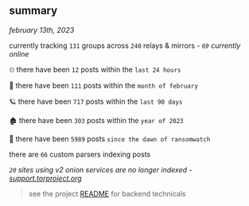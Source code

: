 
## summary
_february 13th, 2023_

currently tracking `131` groups across `240` relays & mirrors - _`69` currently online_

⏲ there have been `12` posts within the `last 24 hours`

🦈 there have been `111` posts within the `month of february`

🪐 there have been `717` posts within the `last 90 days`

🏚 there have been `303` posts within the `year of 2023`

🦕 there have been `5989` posts `since the dawn of ransomwatch`

there are `66` custom parsers indexing posts

_`20` sites using v2 onion services are no longer indexed - [support.torproject.org](https://support.torproject.org/onionservices/v2-deprecation/)_

> see the project [README](https://github.com/joshhighet/ransomwatch#ransomwatch--) for backend technicals

